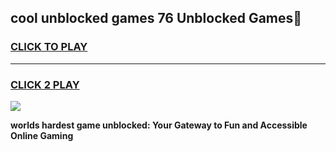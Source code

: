 
## cool unblocked games 76 Unblocked Games👋
<h3>
<a href="https://premium.freeplayer.one?title=cool_unblocked_games_76&ref=16F">CLICK TO PLAY</a></h3>
<hr>

<h3>
<a href="https://premium.freeplayer.one?title=cool_unblocked_games_76&ref=16F">CLICK 2 PLAY</a>
  
</h3>

<a href="https://premium.freeplayer.one?title=cool_unblocked_games_76&ref=16F/"><img src="https://clearcache.store/games.png"></a>


**worlds hardest game unblocked: Your Gateway to Fun and Accessible Online Gaming**
